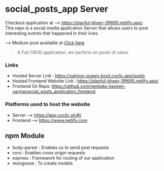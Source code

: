 # social_posts_app Server
Checkout application at --> https://playful-kheer-3ff695.netlify.app/
<br> This repo is a social media application Server that allows users to post interesting events that happened in their lives.

--> Medium post available at [Click here](https://medium.com/@naveen-varma/social-media-posts-application-18af374d14de)

> A Full CRUD application, we perform on posts of users.

### Links
- Hosted Server Link : https://salmon-prawn-boot.cyclic.app/posts
- Hosted Frontend Website Link : https://playful-kheer-3ff695.netlify.app/
- Frontend Git Repo: https://github.com/venkata-naveen-varma/social_posts_application_frontend

### Platforms used to host the website
- Server --> https://app.cyclic.sh/#/
- Frontend --> https://www.netlify.com

## npm Module
- body-parser : Enables us to send post requests
- cors : Enables cross origin requests
- express : Framework for routing of our application
- mongoose : To create models
